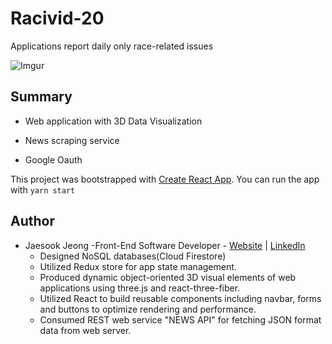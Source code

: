 # Racivid-20

 Applications report daily only race-related issues

![Imgur](https://imgur.com/uJqSrWz.gif)
## Summary

* Web application with 3D Data Visualization

* News scraping service

* Google Oauth 

This project was bootstrapped with [Create React App](https://github.com/facebook/create-react-app).
You can run the app with `yarn start`

## Author
* Jaesook Jeong -Front-End Software Developer - [Website](https://domo9293.github.io/portfolio) | [LinkedIn](https://www.linkedin.com/in/jaesook-jeong-7499b71aa) 
  * Designed NoSQL databases(Cloud Firestore)
  * Utilized Redux store for app state management.
  * Produced dynamic object-oriented 3D visual elements of web applications using three.js and react-three-fiber.
  * Utilized React to build reusable components including navbar, forms and buttons to optimize rendering and performance.
  * Consumed REST web service "NEWS API" for fetching JSON format data from web server. 
